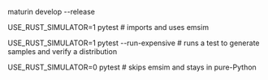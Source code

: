 maturin develop --release

USE_RUST_SIMULATOR=1 pytest # imports and uses emsim

USE_RUST_SIMULATOR=1 pytest --run-expensive # runs a test to generate samples and verify a distribution

USE_RUST_SIMULATOR=0 pytest # skips emsim and stays in pure-Python
